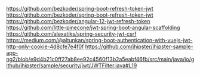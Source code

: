 [https://github.com/bezkoder/spring-boot-refresh-token-jwt
]()https://github.com/bezkoder/spring-boot-refresh-token-jwt
https://github.com/bezkoder/angular-12-jwt-refresh-token
https://github.com/little-pinecone/jwt-spring-boot-angular-scaffolding
https://github.com/alexatiks/spring-security-jwt-csrf
https://medium.com/@altunkan/spring-boot-authentication-with-vuejs-jwt-http-only-cookie-4d8cfe7e4f0f
https://github.com/jhipster/jhipster-sample-app-ng2/blob/e9d4b21c0ff27ab8ee92c4560f13b2a5eabf46fb/src/main/java/io/github/jhipster/sample/security/jwt/JWTFilter.java#L19